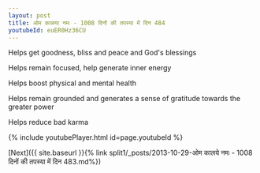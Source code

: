 ```yaml
---
layout: post
title: ओम काळया नमः - 1008 दिनों की तपस्या में दिन 484
youtubeId: euER0Hz36CU
---
```

 
 
Helps get goodness, bliss and peace and God's blessings
 
Helps remain focused, help generate inner energy 
 
Helps boost physical and mental health 
 
Helps remain grounded and generates a sense of gratitude towards the greater power 
 
Helps reduce bad karma
 
 
 
 


{% include youtubePlayer.html id=page.youtubeId %}
 
[Next]({{ site.baseurl }}{% link  split1/_posts/2013-10-29-ओम कालये नमः - 1008 दिनों की तपस्या में दिन 483.md%})
 
